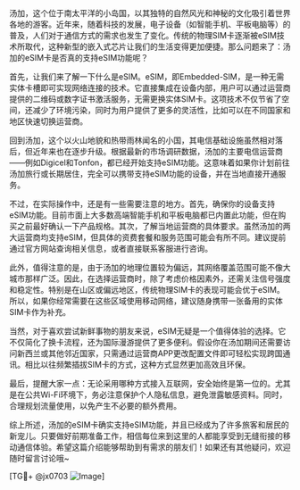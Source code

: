 汤加，这个位于南太平洋的小岛国，以其独特的自然风光和神秘的文化吸引着世界各地的游客。近年来，随着科技的发展，电子设备（如智能手机、平板电脑等）的普及，人们对于通信方式的需求也发生了变化。传统的物理SIM卡逐渐被eSIM技术所取代，这种新型的嵌入式芯片让我们的生活变得更加便捷。那么问题来了：汤加的eSIM卡是否真的支持eSIM功能呢？

首先，让我们来了解一下什么是eSIM。eSIM，即Embedded-SIM，是一种无需实体卡槽即可实现网络连接的技术。它直接集成在设备内部，用户可以通过运营商提供的二维码或数字证书激活服务，无需更换实体SIM卡。这项技术不仅节省了空间，还减少了环境污染，同时为用户提供了更多的灵活性，比如可以在不同国家和地区快速切换运营商。

回到汤加，这个以火山地貌和热带雨林闻名的小国，其电信基础设施虽然相对落后，但近年来也在逐步升级。根据最新的市场调研数据，汤加的主要电信运营商——例如Digicel和Tonfon，都已经开始支持eSIM功能。这意味着如果你计划前往汤加旅行或长期居住，完全可以携带支持eSIM功能的设备，并在当地直接开通服务。

不过，在实际操作中，还是有一些需要注意的地方。首先，确保你的设备支持eSIM功能。目前市面上大多数高端智能手机和平板电脑都已内置此功能，但在购买之前最好确认一下产品规格。其次，了解当地运营商的具体要求。虽然汤加的两大运营商均支持eSIM，但具体的资费套餐和服务范围可能会有所不同。建议提前通过官方网站查询相关信息，或者直接联系客服进行咨询。

此外，值得注意的是，由于汤加的地理位置较为偏远，其网络覆盖范围可能不像大城市那样广泛。因此，在选择运营商时，除了考虑价格因素外，还需关注信号强度和稳定性。特别是在山区或偏远地区，传统物理SIM卡的表现可能会优于eSIM。所以，如果你经常需要在这些区域使用移动网络，建议随身携带一张备用的实体SIM卡作为补充。

当然，对于喜欢尝试新鲜事物的朋友来说，eSIM无疑是一个值得体验的选择。它不仅简化了换卡流程，还为国际漫游提供了更多便利。假设你在汤加期间还需要访问新西兰或其他邻近国家，只需通过运营商APP更改配置文件即可轻松实现跨国通讯。相比以往频繁插拔SIM卡的方式，这种方式显然更加高效且环保。

最后，提醒大家一点：无论采用哪种方式接入互联网，安全始终是第一位的。尤其是在公共Wi-Fi环境下，务必注意保护个人隐私信息，避免泄露敏感资料。同时，合理规划流量使用，以免产生不必要的额外费用。

综上所述，汤加的eSIM卡确实支持eSIM功能，并且已经成为了许多旅客和居民的新宠儿。只要做好前期准备工作，相信每位来到这里的人都能享受到无缝衔接的移动通信体验。希望这篇介绍能够帮助到有需求的朋友们！如果还有其他疑问，欢迎随时留言讨论哦~

[TG💪+ @jx0703 ![Image](https://github.com/user-attachments/assets/dbca1d08-cadb-493c-b0ec-ad6f7a83f270)]
